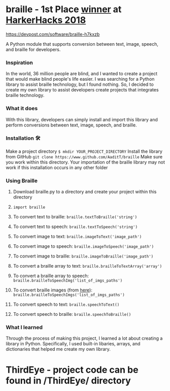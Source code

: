 # braille - 1st Place [winner](https://devpost.com/software/braille-h7kxzb "winner") at [HarkerHacks 2018](http://harkerhacks.com "HarkerHacks 2018")

https://devpost.com/software/braille-h7kxzb

A Python module that supports conversion between text, image, speech, and braille for developers.

### Inspiration
In the world, 36 million people are blind, and I wanted to create a project that would make blind people's life easier. I was searching for a Python library to assist braille technology, but I found nothing. So, I decided to create my own library to assist developers create projects that integrates braille technology.

### What it does
With this library, developers can simply install and import this library and perform conversions between text, image, speech, and braille.

### Installation 🛠
  Make a project directory ``$ mkdir YOUR_PROJECT_DIRECTORY``
  Install the library from GitHub ``git clone https://www.github.com/AaditT/braille``
  Make sure you work within this directory. Your importation of the braille library may not work if this installation occurs in any other folder

### Using Braille
1) Download braille.py to a directory and create your project within this directory
2) `import braille`

1) To convert text to braille: `braille.textToBraille('string')`
2) To convert text to speech: `braille.textToSpeech('string')`
3) To convert image to text: `braille.imageToText('image_path')`
4) To convert image to speech: `braille.imageToSpeech('image_path')`
5) To convert image to braille: `braille.imageToBraille('image_path')`
6) To convert a braille array to text: `braille.brailleToTextArray('array')`
7) To convert a braille array to speech: `braille.brailleToSpeechImg('list_of_imgs_paths')`
8) To convert braille images (from [here](https://github.com/AaditT/braille/tree/master/images "here")): `braille.brailleToSpeechImgs('list_of_imgs_paths')`
9) To convert speech to text: `braille.speechToText()`
10) To convert speech to braille: `braille.speechToBraille()`

### What I learned
Through the process of making this project, I learned a lot about creating a library in Python. Specifically, I used built-in libaries, arrays, and dictionaries that helped me create my own library.

# ThirdEye - project code can be found in /ThirdEye/ directory
